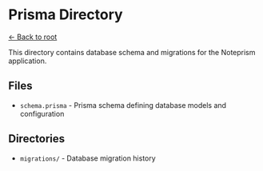 # Prisma Directory

[← Back to root](../README.md)

This directory contains database schema and migrations for the Noteprism application.

## Files
- `schema.prisma` - Prisma schema defining database models and configuration

## Directories
- `migrations/` - Database migration history 